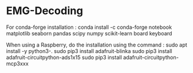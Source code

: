 # EMG-Decoding

For conda-forge installation : conda install -c conda-forge notebook matplotlib seaborn pandas scipy numpy scikit-learn board keyboard

When using a Raspberry, do the installation using the command : sudo apt install -y python3-<lib>.
sudo pip3 install adafruit-blinka
sudo pip3 install adafruit-circuitpython-ads1x15
sudo pip3 install adafruit-circuitpython-mcp3xxx

